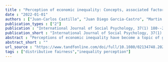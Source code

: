 ```yaml
---
title : "Perception of economic inequality: Concepts, associated factors and prospects of a burgeoning research agenda"
date : "2022-01-01"
authors : ["Juan-Carlos Castillo", "Juan Diego Garcia-Castro", "Martin Venegas"]
publication_types : ["2"]
publication : "International Journal of Social Psychology, 37(1) 180--207  https://doi.org/10.1080/02134748.2021.2009275"
publication_short : "International Journal of Social Psychology, 37(1) 180--207  https://doi.org/10.1080/02134748.2021.2009275"
abstract : "Perceptions of economic inequality have become a topic of growing interest in research from different social science disciplines. This article presents an up-to-date literature review of studies on this topic, stressing aspects related to its conceptualisation and measurement, as well as psychosocial, socioeconomic and contextual factors associated with the perception of inequality. This review ends by pointing out some consequences of perception of inequality and identifying some pathways for future research agendas KEYWORDS perception of economic inequality, measuring the perception of inequality, economic inequality, social status  --- RESUMEN ESPAÑOL: La percepción de desigualdad económica se ha vuelto un tema de creciente interés en investigaciones de distintas disciplinas de las ciencias sociales. El presente artículo presenta una revisión actualizada del estado del arte de los estudios en este tema, destacando aspectos de conceptualización, medición, así como factores psicosociales, socioeconómicos y contextuales vinculados a la percepción de desigualdad. Esta revisión termina señalando algunas consecuencias de la percepción de la desigualdad e identificando algunas vías de desarrollo para agendas de investigación a futuro. PALABRAS CLAVE percepción de desigualdad económica, medición de percepción de desigualdad, desigualdad económica, posición social"
abstract_short : ""
url_source : "https://www.tandfonline.com/doi/full/10.1080/02134748.2021.2009275"
tags : ["distributive fairness","inequality perception"]
---
```

